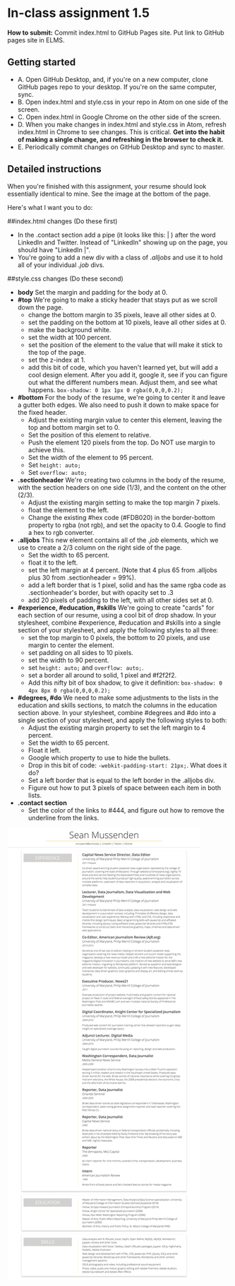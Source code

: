 # In-class assignment 1.5

**How to submit:** Commit index.html to GitHub Pages site. Put link to GitHub pages site in ELMS.

## Getting started

* A. Open GitHub Desktop, and, if you're on a new computer, clone GitHub pages repo to your desktop. If you're on the same computer, sync.
* B. Open index.html and style.css in your repo in Atom on one side of the screen.
* C. Open index.html in Google Chrome on the other side of the screen.
* D. When you make changes in index.html and style.css in Atom, refresh index.html in Chrome to see changes. This is critical.  **Get into the habit of making a single change, and refreshing in the browser to check it.**
* E. Periodically commit changes on GitHub Desktop and sync to master.  

## Detailed instructions

When you're finished with this assignment, your resume should look essentially identical to mine. See the image at the bottom of the page.

Here's what I want you to do:

##index.html changes (Do these first)

* In the .contact section add a pipe (it looks like this: | ) after the word LinkedIn and Twitter. Instead of "LinkedIn" showing up on the page, you should have "LinkedIn |".
* You're going to add a new div with a class of *.alljobs* and use it to hold all of your individual *.job* divs.

##style.css changes (Do these second)

* **body** Set the margin and padding for the body at 0.
* **#top** We're going to make a sticky header that stays put as we scroll down the page.
  * change the bottom margin to 35 pixels, leave all other sides at 0.
  * set the padding on the bottom at 10 pixels, leave all other sides at 0.
  * make the background white.
  * set the width at 100 percent.
  * set the position of the element to the value that will make it stick to the top of the page.
  * set the z-index at 1.
  * add this bit of code, which you haven't learned yet, but will add a cool design element.  After you add it, google it, see if you can figure out what the different numbers mean.  Adjust them, and see what happens. `box-shadow: 0 1px 1px 0 rgba(0,0,0,0.2);`   
* **#bottom** For the body of the resume, we're going to center it and leave a gutter both edges.  We also need to push it down to make space for the fixed header.
  * Adjust the existing margin value to center this element, leaving the top and bottom margin set to 0.
  * Set the position of this element to relative.  
  * Push the element 120 pixels from the top.  Do NOT use margin to achieve this.
  * Set the width of the element to 95 percent.
  * Set `height: auto;`
  * Set `overflow: auto;`
* **.sectionheader** We're creating two columns in the body of the resume, with the section headers on one side (1/3), and the content on the other (2/3).  
  * Adjust the existing margin setting to make the top margin 7 pixels.
  * float the element to the left.
  * Change the existing #hex code (#FDB020) in the border-bottom property to rgba (not rgb), and set the opacity to 0.4.  Google to find a hex to rgb converter.
* **.alljobs** This new element contains all of the *.job* elements, which we use to create a 2/3 column on the right side of the page.  
  * Set the width to 65 percent.
  * float it to the left.
  * set the left margin at 4 percent. (Note that 4 plus 65 from .alljobs plus 30 from .sectionheader = 99%).
  * add a left border that is 1 pixel, solid and has the same rgba code as .sectionheader's border, but with opacity set to .3
  * add 20 pixels of padding to the left, with all other sides set at 0.
* **#experience, #education, #skills** We're going to create "cards" for each section of our resume, using a cool bit of drop shadow. In your stylesheet, combine #experience, #education and #skills into a single section of your stylesheet, and apply the following styles to all three:
  * set the top margin to 0 pixels, the bottom to 20 pixels, and use margin to center the element.
  * set padding on all sides to 10 pixels.
  * set the width to 90 percent.
  * set `height: auto;` and `overflow: auto;`.
  * set a border all around to solid, 1 pixel and #f2f2f2.
  * Add this nifty bit of box shadow, to give it definition: `box-shadow: 0 4px 8px 0 rgba(0,0,0,0.2);`
* **#degrees, #do** We need to make some adjustments to the lists in the education and skills sections, to match the columns in the education section above. In your stylesheet, combine #degrees and #do into a single section of your stylesheet, and apply the following styles to both:
  * Adjust the existing margin property to set the left margin to 4 percent.
  * Set the width to 65 percent.
  * Float it left.
  * Google which property to use to hide the bullets.
  * Drop in this bit of code: `-webkit-padding-start: 21px;`. What does it do?
  * Set a left border that is equal to the left border in the .alljobs div.   
  * Figure out how to put 3 pixels of space between each item in both lists.
* **.contact section**
  * Set the color of the links to #444, and figure out how to remove the underline from the links.  

![image of sm resume](../../../img/sm-resume-for-in-class-1.5.png)
